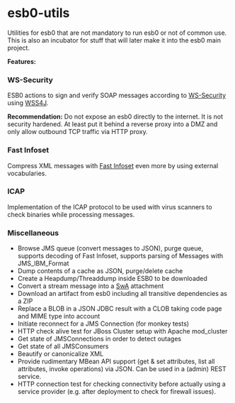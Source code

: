 # esb0-utils
Utilities for esb0 that are not mandatory to run esb0 or not of common use. This is also an incubator for stuff that will later make it into the esb0 main project.

__Features:__

### WS-Security ###
ESB0 actions to sign and verify SOAP messages according to [WS-Security](https://www.oasis-open.org/committees/tc_home.php?wg_abbrev=wss) using [WSS4J](https://ws.apache.org/wss4j/).

__Recommendation:__ Do not expose an esb0 directly to the internet. It is not security hardened. At least put it behind a reverse proxy into a DMZ and only allow outbound TCP traffic via HTTP proxy.

### Fast Infoset ###
Compress XML messages with [Fast Infoset](https://en.wikipedia.org/wiki/Fast_Infoset) even more by using external vocabularies.

### ICAP ###
Implementation of the ICAP protocol to be used with virus scanners to check binaries while processing messages.

### Miscellaneous ###
- Browse JMS queue (convert messages to JSON), purge queue, supports decoding of Fast Infoset, supports parsing of Messages with JMS_IBM_Format
- Dump contents of a cache as JSON, purge/delete cache
- Create a Heapdump/Threaddump inside ESB0 to be downloaded
- Convert a stream message into a [SwA](https://en.wikipedia.org/wiki/SOAP_with_Attachments) attachment
- Download an artifact from esb0 including all transitive dependencies as a ZIP
- Replace a BLOB in a JSON JDBC result with a CLOB taking code page and MIME type into account
- Initiate reconnect for a JMS Connection (for monkey tests)
- HTTP check alive test for JBoss Cluster setup with Apache mod_cluster
- Get state of JMSConnections in order to detect outages
- Get state of all JMSConsumers
- Beautify or canonicalize XML
- Provide rudimentary MBean API support (get & set attributes, list all attributes, invoke operations) via JSON. Can be used in a (admin) REST service.
- HTTP connection test for checking connectivity before actually using a service provider (e.g. after deployment to check for firewall issues).
